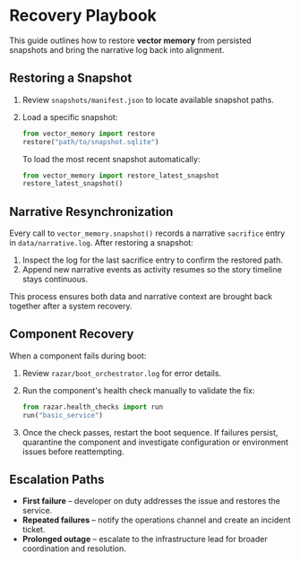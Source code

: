 # Recovery Playbook

This guide outlines how to restore **vector memory** from persisted snapshots
and bring the narrative log back into alignment.

## Restoring a Snapshot

1. Review `snapshots/manifest.json` to locate available snapshot paths.
2. Load a specific snapshot:

   ```python
   from vector_memory import restore
   restore("path/to/snapshot.sqlite")
   ```

   To load the most recent snapshot automatically:

   ```python
   from vector_memory import restore_latest_snapshot
   restore_latest_snapshot()
   ```

## Narrative Resynchronization

Every call to `vector_memory.snapshot()` records a narrative `sacrifice`
entry in `data/narrative.log`. After restoring a snapshot:

1. Inspect the log for the last sacrifice entry to confirm the restored path.
2. Append new narrative events as activity resumes so the story timeline
   stays continuous.

This process ensures both data and narrative context are brought back
together after a system recovery.

## Component Recovery

When a component fails during boot:

1. Review `razar/boot_orchestrator.log` for error details.
2. Run the component's health check manually to validate the fix:

   ```python
   from razar.health_checks import run
   run("basic_service")
   ```

3. Once the check passes, restart the boot sequence. If failures persist,
   quarantine the component and investigate configuration or environment
   issues before reattempting.

## Escalation Paths

- **First failure** – developer on duty addresses the issue and restores the
  service.
- **Repeated failures** – notify the operations channel and create an
  incident ticket.
- **Prolonged outage** – escalate to the infrastructure lead for broader
  coordination and resolution.
